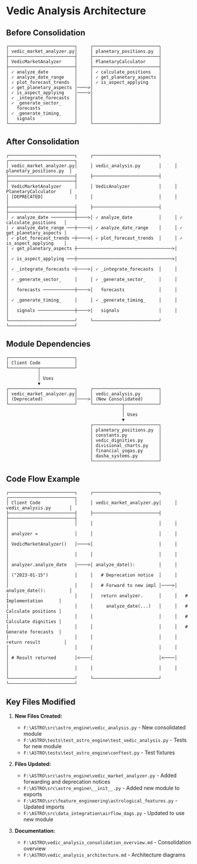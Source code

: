 # Vedic Analysis Architecture

## Before Consolidation

```
┌─────────────────────────┐     ┌─────────────────────────┐
│ vedic_market_analyzer.py│     │ planetary_positions.py  │
├─────────────────────────┤     ├─────────────────────────┤
│ VedicMarketAnalyzer     │     │ PlanetaryCalculator     │
├─────────────────────────┤     ├─────────────────────────┤
│ ✓ analyze_date          │     │ ✓ calculate_positions   │
│ ✓ analyze_date_range    │     │ ✓ get_planetary_aspects │
│ ✓ plot_forecast_trends  │     │ ✓ is_aspect_applying    │
│ ✓ get_planetary_aspects │────>│                         │
│ ✓ is_aspect_applying    │────>│                         │
│ ✓ _integrate_forecasts  │     │                         │
│ ✓ _generate_sector_     │     │                         │
│   forecasts             │     │                         │
│ ✓ _generate_timing_     │     │                         │
│   signals               │     │                         │
└─────────────────────────┘     └─────────────────────────┘
```

## After Consolidation

```
┌─────────────────────────┐     ┌─────────────────────────┐     ┌─────────────────────────┐
│ vedic_market_analyzer.py│     │ vedic_analysis.py       │     │ planetary_positions.py  │
├─────────────────────────┤     ├─────────────────────────┤     ├─────────────────────────┤
│ VedicMarketAnalyzer     │     │ VedicAnalyzer           │     │ PlanetaryCalculator     │
│ [DEPRECATED]            │     │                         │     │                         │
├─────────────────────────┤     ├─────────────────────────┤     ├─────────────────────────┤
│ ✓ analyze_date ─────────┼────>│ ✓ analyze_date          │     │ ✓ calculate_positions   │
│ ✓ analyze_date_range ───┼────>│ ✓ analyze_date_range    │     │ ✓ get_planetary_aspects │
│ ✓ plot_forecast_trends ─┼────>│ ✓ plot_forecast_trends  │     │ ✓ is_aspect_applying    │
│ ✓ get_planetary_aspects ┼────────────────────────────────────>│                         │
│ ✓ is_aspect_applying ───┼────────────────────────────────────>│                         │
│ ✓ _integrate_forecasts ─┼────>│ ✓ _integrate_forecasts  │     │                         │
│ ✓ _generate_sector_     │     │ ✓ _generate_sector_     │     │                         │
│   forecasts ────────────┼────>│   forecasts             │     │                         │
│ ✓ _generate_timing_     │     │ ✓ _generate_timing_     │     │                         │
│   signals ──────────────┼────>│   signals               │     │                         │
└─────────────────────────┘     └─────────────────────────┘     └─────────────────────────┘
```

## Module Dependencies

```
┌─────────────────────────┐
│ Client Code             │
└───────────┬─────────────┘
            │
            │ Uses
            ▼
┌─────────────────────────┐     ┌─────────────────────────┐
│ vedic_market_analyzer.py│     │ vedic_analysis.py       │
│ (Deprecated)            │────>│ (New Consolidated)      │
└─────────────────────────┘     └───────────┬─────────────┘
                                            │
                                            │ Uses
                                            ▼
                                ┌─────────────────────────┐
                                │ planetary_positions.py  │
                                │ constants.py            │
                                │ vedic_dignities.py      │
                                │ divisional_charts.py    │
                                │ financial_yogas.py      │
                                │ dasha_systems.py        │
                                └─────────────────────────┘
```

## Code Flow Example

```
┌─────────────────────────┐     ┌─────────────────────────┐     ┌─────────────────────────┐
│ Client Code             │     │ vedic_market_analyzer.py│     │ vedic_analysis.py       │
├─────────────────────────┤     ├─────────────────────────┤     ├─────────────────────────┤
│                         │     │                         │     │                         │
│ analyzer =              │     │                         │     │                         │
│ VedicMarketAnalyzer()   │────>│                         │     │                         │
│                         │     │                         │     │                         │
│ analyzer.analyze_date   │────>│ analyze_date():         │     │                         │
│ ("2023-01-15")          │     │   # Deprecation notice  │     │                         │
│                         │     │   # Forward to new impl │────>│ analyze_date():         │
│                         │     │   return analyzer.      │     │   # Implementation      │
│                         │     │     analyze_date(...)   │     │   # Calculate positions │
│                         │     │                         │     │   # Calculate dignities │
│                         │     │                         │     │   # Generate forecasts  │
│                         │     │                         │     │   return result         │
│                         │     │                         │     │                         │
│ # Result returned       │<────│                         │<────│                         │
│                         │     │                         │     │                         │
└─────────────────────────┘     └─────────────────────────┘     └─────────────────────────┘
```

## Key Files Modified

1. **New Files Created:**
   - `F:\ASTRO\src\astro_engine\vedic_analysis.py` - New consolidated module
   - `F:\ASTRO\tests\test_astro_engine\test_vedic_analysis.py` - Tests for new module
   - `F:\ASTRO\tests\test_astro_engine\conftest.py` - Test fixtures

2. **Files Updated:**
   - `F:\ASTRO\src\astro_engine\vedic_market_analyzer.py` - Added forwarding and deprecation notices
   - `F:\ASTRO\src\astro_engine\__init__.py` - Added new module to exports
   - `F:\ASTRO\src\feature_engineering\astrological_features.py` - Updated imports
   - `F:\ASTRO\src\data_integration\airflow_dags.py` - Updated to use new module

3. **Documentation:**
   - `F:\ASTRO\vedic_analysis_consolidation_overview.md` - Consolidation overview
   - `F:\ASTRO\vedic_analysis_architecture.md` - Architecture diagrams

